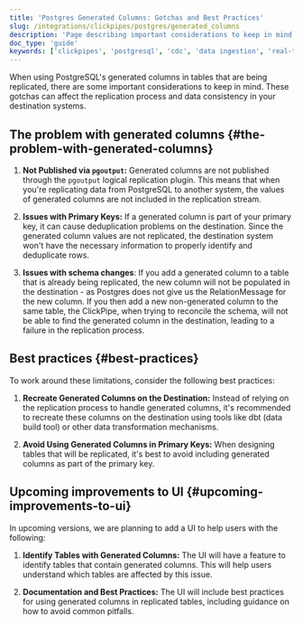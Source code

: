 ```yaml
---
title: 'Postgres Generated Columns: Gotchas and Best Practices'
slug: /integrations/clickpipes/postgres/generated_columns
description: 'Page describing important considerations to keep in mind when using PostgreSQL generated columns in tables that are being replicated'
doc_type: 'guide'
keywords: ['clickpipes', 'postgresql', 'cdc', 'data ingestion', 'real-time sync']
---
```


When using PostgreSQL's generated columns in tables that are being replicated, there are some important considerations to keep in mind. These gotchas can affect the replication process and data consistency in your destination systems.

## The problem with generated columns {#the-problem-with-generated-columns}

1. **Not Published via `pgoutput`:** Generated columns are not published through the `pgoutput` logical replication plugin. This means that when you're replicating data from PostgreSQL to another system, the values of generated columns are not included in the replication stream.

2. **Issues with Primary Keys:** If a generated column is part of your primary key, it can cause deduplication problems on the destination. Since the generated column values are not replicated, the destination system won't have the necessary information to properly identify and deduplicate rows.

3. **Issues with schema changes**: If you add a generated column to a table that is already being replicated, the new column will not be populated in the destination - as Postgres does not give us the RelationMessage for the new column. If you then add a new non-generated column to the same table, the ClickPipe, when trying to reconcile the schema, will not be able to find the generated column in the destination, leading to a failure in the replication process.

## Best practices {#best-practices}

To work around these limitations, consider the following best practices:

1. **Recreate Generated Columns on the Destination:** Instead of relying on the replication process to handle generated columns, it's recommended to recreate these columns on the destination using tools like dbt (data build tool) or other data transformation mechanisms.

2. **Avoid Using Generated Columns in Primary Keys:** When designing tables that will be replicated, it's best to avoid including generated columns as part of the primary key.

## Upcoming improvements to UI {#upcoming-improvements-to-ui}

In upcoming versions, we are planning to add a UI to help users with the following:

1. **Identify Tables with Generated Columns:** The UI will have a feature to identify tables that contain generated columns. This will help users understand which tables are affected by this issue.

2. **Documentation and Best Practices:** The UI will include best practices for using generated columns in replicated tables, including guidance on how to avoid common pitfalls.
